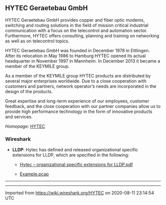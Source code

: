 ## HYTEC Geraetebau GmbH

HYTEC Geraetebau GmbH provides copper and fiber optic modems, switching and routing solutions in the field of mission critical industrial communication with a focus on the telecontrol and automation sector. Furthermore, HYTEC offers consulting, planning and training on networking as well as on telecontrol topics.

HYTEC Geraetebau GmbH was founded in December 1978 in Ettlingen. After its relocation in May 1986 to Hamburg HYTEC opened its actual headquarter in November 1997 in Mannheim. In December 2013 it became a member of the KEYMILE group.

As a member of the KEYMILE group HYTEC products are distributed by several major enterprises worldwide. Due to a close cooperation with customers and partners, network operator’s needs are incorporated in the design of the products.

Great expertise and long-term experience of our employees, customer feedback, and the close cooperation with our partner companies allow us to provide high performance technology in the form of innovative products and services.

*Homepage:* [HYTEC](http://www.hytec.de)

### Wireshark

  - **LLDP**: Hytec has defined and released organizational specific extensions for LLDP, which are specified in the following:  
    
      - [Hytec – organizational specific extensions for LLDP.pdf](uploads/__moin_import__/attachments/HYTEC/Hytec-–-organizational-specific-extensions-for-LLDP.pdf)
    
      - [Example.pcap](uploads/__moin_import__/attachments/HYTEC/lldp_extension.pcap "Example.pcap")

-----

---

Imported from https://wiki.wireshark.org/HYTEC on 2020-08-11 23:14:54 UTC
